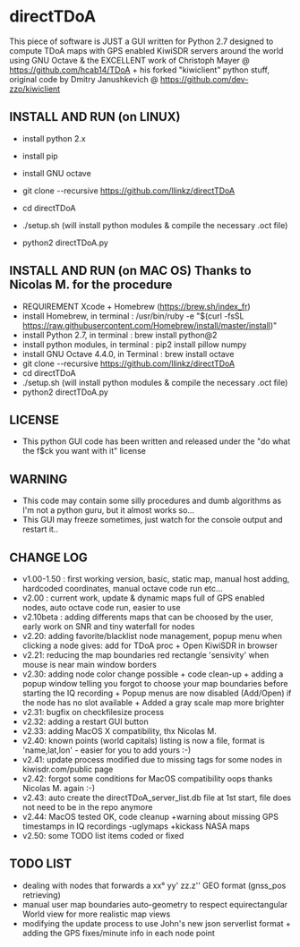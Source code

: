 # directTDoA

This piece of software is JUST a GUI written for Python 2.7 designed to compute TDoA maps with GPS enabled KiwiSDR servers around the world using GNU Octave & the EXCELLENT work of Christoph Mayer @ https://github.com/hcab14/TDoA + his forked "kiwiclient" python stuff, original code by Dmitry Janushkevich @ https://github.com/dev-zzo/kiwiclient


## INSTALL AND RUN (on LINUX)

* install python 2.x
* install pip
* install GNU octave

* git clone --recursive https://github.com/llinkz/directTDoA
* cd directTDoA
* ./setup.sh  (will install python modules & compile the necessary .oct file)
* python2 directTDoA.py


## INSTALL AND RUN (on MAC OS) Thanks to Nicolas M. for the procedure

* REQUIREMENT 	Xcode + Homebrew (https://brew.sh/index_fr)
* install Homebrew, in terminal : /usr/bin/ruby -e "$(curl -fsSL https://raw.githubusercontent.com/Homebrew/install/master/install)"
* install Python 2.7, in terminal : brew install python@2
* install python modules, in terminal  : pip2 install pillow numpy
* install GNU Octave 4.4.0, in Terminal : brew install octave
* git clone --recursive https://github.com/llinkz/directTDoA
* cd directTDoA
* ./setup.sh  (will install python modules & compile the necessary .oct file)
* python2 directTDoA.py


## LICENSE
* This python GUI code has been written and released under the "do what the f$ck you want with it" license


## WARNING
* This code may contain some silly procedures and dumb algorithms as I'm not a python guru, but it almost works so...
* This GUI may freeze sometimes, just watch for the console output and restart it..


## CHANGE LOG
* v1.00-1.50 : first working version, basic, static map, manual host adding, hardcoded coordinates, manual octave code run etc...
* v2.00 : current work, update & dynamic maps full of GPS enabled nodes, auto octave code run, easier to use
* v2.10beta : adding differents maps that can be choosed by the user, early work on SNR and tiny waterfall for nodes
* v2.20: adding favorite/blacklist node management, popup menu when clicking a node gives: add for TDoA proc + Open KiwiSDR in browser
* v2.21: reducing the map boundaries red rectangle 'sensivity' when mouse is near main window borders
* v2.30: adding node color change possible + code clean-up + adding a popup window telling you forgot to choose your map boundaries before starting the IQ recording + Popup menus are now disabled (Add/Open) if the node has no slot available + Added a gray scale map more brighter
* v2.31: bugfix on checkfilesize process
* v2.32: adding a restart GUI button
* v2.33: adding MacOS X compatibility, thx Nicolas M.
* v2.40: known points (world capitals) listing is now a file, format is 'name,lat,lon' - easier for you to add yours :-)
* v2.41: update process modified due to missing tags for some nodes in kiwisdr.com/public page
* v2.42: forgot some conditions for MacOS compatibility  oops  thanks Nicolas M. again  :-)
* v2.43: auto create the directTDoA_server_list.db file at 1st start, file does not need to be in the repo anymore
* v2.44: MacOS tested OK, code cleanup +warning about missing GPS timestamps in IQ recordings  -uglymaps +kickass NASA maps
* v2.50: some TODO list items coded or fixed

## TODO LIST
* dealing with nodes that forwards a xx° yy' zz.z'' GEO format (gnss_pos retrieving)
* manual user map boundaries auto-geometry to respect equirectangular World view for more realistic map views
* modifying the update process to use John's new json serverlist format + adding the GPS fixes/minute info in each node point
